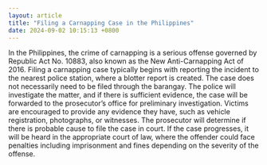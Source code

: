 ```yaml
---
layout: article
title: "Filing a Carnapping Case in the Philippines"
date: 2024-09-02 10:15:13 +0800
---
```


<p>In the Philippines, the crime of carnapping is a serious offense governed by Republic Act No. 10883, also known as the New Anti-Carnapping Act of 2016. Filing a carnapping case typically begins with reporting the incident to the nearest police station, where a blotter report is created. The case does not necessarily need to be filed through the barangay. The police will investigate the matter, and if there is sufficient evidence, the case will be forwarded to the prosecutor’s office for preliminary investigation. Victims are encouraged to provide any evidence they have, such as vehicle registration, photographs, or witnesses. The prosecutor will determine if there is probable cause to file the case in court. If the case progresses, it will be heard in the appropriate court of law, where the offender could face penalties including imprisonment and fines depending on the severity of the offense.</p>